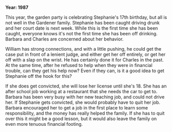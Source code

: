 **Year: 1987**

This year, the garden party is celebrating Stephanie's 17th birthday, but all is not well in the Gardener family. Stephanie has been caught driving drunk and her court date is next week. While this is the first time she has been caught, everyone knows it's not the first time she has been off drinking. Barbara and Charles are concerned about her behavior.

William has strong connections, and with a little pushing, he could get the case put in front of a lenient judge, and either get her off entirely, or get her off with a slap on the wrist. He has certainly done it for Charles in the past. At the same time, after he refused to help when they were in financial trouble, can they get his help now? Even if they can, is it a good idea to get Stephanie off the hook for this?

If she does get convicted, she will lose her license until she's 18. She has an after school job working at a restaurant that she needs the car to get to. Barbara has been very busy with her new teaching job, and could not drive her. If Stephanie gets convicted, she would probably have to quit her job. Barbara encouraged her to get a job in the first place to learn some responsibility, and the money has really helped the family. If she has to quit over this it might be a good lesson, but it would also leave the family on even more tenuous financial footing.

